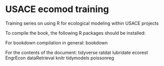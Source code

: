 # USACE ecomod training
Training series on using R for ecological modeling within USACE projects

To compile the book, the following R packages should be installed:
 
For bookdown compilation in general:
 bookdown

For the contents of the document:
tidyverse
ratdat
lubridate
ecorest
EngrEcon
dataRetrieval
knitr
tidymodels
poissonreg